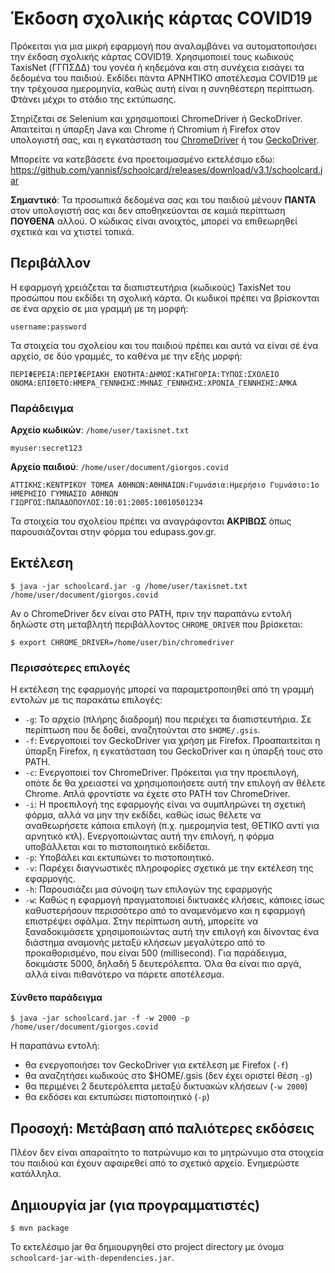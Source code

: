 # Έκδοση σχολικής κάρτας COVID19

Πρόκειται για μια μικρή εφαρμογή που αναλαμβάνει να αυτοματοποιήσει την έκδοση σχολικής κάρτας COVID19.
Χρησιμοποιεί τους κωδικούς TaxisNet (ΓΓΠΣΔΔ) του γονέα ή κηδεμόνα και στη συνέχεια εισάγει τα δεδομένα του παιδιού.
Εκδίδει πάντα ΑΡΝΗΤΙΚΟ αποτέλεσμα COVID19 με την τρέχουσα ημερομηνία, καθώς αυτή είναι η συνηθέστερη περίπτωση.
Φτάνει μέχρι το στάδιο της εκτύπωσης.

Στηρίζεται σε Selenium και χρησιμοποιεί ChromeDriver ή GeckoDriver. 
Απαιτείται η ύπαρξη Java και Chrome ή Chromium ή Firefox στον υπολογιστή σας, 
και η εγκατάσταση του [ChromeDriver](https://chromedriver.chromium.org/downloads)
ή του [GeckoDriver](https://github.com/mozilla/geckodriver/releases).

Μπορείτε να κατεβάσετε ένα προετοιμασμένο εκτελέσιμο εδω: https://github.com/yannisf/schoolcard/releases/download/v3.1/schoolcard.jar

**Σημαντικό**: Τα προσωπικά δεδομένα σας και του παιδιού μένουν **ΠΑΝΤΑ** στον υπολογιστή σας και δεν αποθηκεύονται 
σε καμιά περίπτωση **ΠΟΥΘΕΝΑ** αλλού. Ο κώδικας είναι ανοιχτός, μπορεί να επιθεωρηθεί σχετικά και να χτιστεί τοπικά.

## Περιβάλλον

Η εφαρμογή χρειάζεται τα διαπιστευτήρια (κωδικούς) TaxisNet του προσώπου που εκδίδει τη σχολική κάρτα.
Οι κωδικοί πρέπει να βρίσκονται σε ένα αρχείο σε μια γραμμή με τη μορφή:
```
username:password
```

Τα στοιχεία του σχολείου και του παιδιού πρέπει και αυτά να είναι σέ ένα αρχείο, σε δύο γραμμές, το καθένα με την εξής μορφή:

```
ΠΕΡΙΦΕΡΕΙΑ:ΠΕΡΙΦΕΡΙΑΚΗ ΕΝΟΤΗΤΑ:ΔΗΜΟΣ:ΚΑΤΗΓΟΡΙΑ:ΤΥΠΟΣ:ΣΧΟΛΕΙΟ
ΟΝΟΜΑ:ΕΠΙΘΕΤΟ:ΗΜΕΡΑ_ΓΕΝΝΗΣΗΣ:ΜΗΝΑΣ_ΓΕΝΝΗΣΗΣ:ΧΡΟΝΙΑ_ΓΕΝΝΗΣΗΣ:ΑΜΚΑ
```

### Παράδειγμα

**Αρχείο κωδικών**: `/home/user/taxisnet.txt`
```
myuser:secret123
```

**Αρχείο παιδιού**: `/home/user/document/giorgos.covid`

```
ΑΤΤΙΚΗΣ:ΚΕΝΤΡΙΚΟΥ ΤΟΜΕΑ ΑΘΗΝΩΝ:ΑΘΗΝΑΙΩΝ:Γυμνάσια:Ημερήσιο Γυμνάσιο:1ο ΗΜΕΡΗΣΙΟ ΓΥΜΝΑΣΙΟ ΑΘΗΝΩΝ
ΓΙΩΡΓΟΣ:ΠΑΠΑΔΟΠΟΥΛΟΣ:10:01:2005:10010501234
```

Τα στοιχεία του σχολείου πρέπει να αναγράφονται **ΑΚΡΙΒΩΣ** όπως παρουσιάζονται στην φόρμα του edupass.gov.gr. 

## Εκτέλεση

    $ java -jar schoolcard.jar -g /home/user/taxisnet.txt /home/user/document/giorgos.covid

Αν ο ChromeDriver δεν είναι στο PATH, πριν την παραπάνω εντολή δηλώστε στη μεταβλητή περιβάλλοντος `CHROME_DRIVER` που βρίσκεται:

    $ export CHROME_DRIVER=/home/user/bin/chromedriver

### Περισσότερες επιλογές

Η εκτέλεση της εφαρμογής μπορεί να παραμετροποιηθεί από τη γραμμή εντολών με τις παρακάτω επιλογές:

* `-g`: Το αρχείο (πλήρης διαδρομή) που περιέχει τα διαπιστευτήρια. Σε περίπτωση που δε δοθεί, αναζητούνται στο `$ΗΟΜΕ/.gsis`. 
* `-f`: Ενεργοποιεί τον GeckoDriver για χρήση με Firefox. Προαπαιτείται η ύπαρξη Firefox, η εγκατάσταση του GeckoDriver και η ύπαρξή τους στο PATH.
* `-c`: Ενεργοποιεί τον ChromeDriver. Πρόκειται για την προεπιλογή, οπότε δε θα χρειαστεί να χρησιμοποιήσετε αυτή την επιλογή αν θέλετε Chrome. Απλά φροντίστε να έχετε στο PATH τον ChromeDriver.
* `-i`: Η προεπιλογή της εφαρμογής είναι να συμπληρώνει τη σχετική φόρμα, αλλά να μην την εκδίδει,
καθώς ίσως θέλετε να αναθεωρήσετε κάποια επιλογή (π.χ. ημερομηνία test, ΘΕΤΙΚΟ αντί για αρνητικό κτλ). 
Ενεργοποιώντας αυτή την επιλογή, η φόρμα υποβάλλεται και το πιστοποιητικό εκδίδεται.
* `-p`: Υποβάλει και εκτυπώνει το πιστοποιητικό. 
* `-v`: Παρέχει διαγνωστικές πληροφορίες σχετικά με την εκτέλεση της εφαρμογής.
* `-h`: Παρουσιάζει μια σύνοψη των επιλογών της εφαρμογής
* `-w`: Καθώς η εφαρμογή πραγματοποιεί δικτυακές κλήσεις, 
κάποιες ίσως καθυστερήσουν περισσότερο από το αναμενόμενο και η εφαρμογή επιστρέψει σφάλμα.
Στην περίπτωση αυτή, μπορείτε να ξαναδοκιμάσετε χρησιμοποιώντας αυτή την επιλογή και δίνοντας 
ένα διάστημα αναμονής μεταξύ κλήσεων μεγαλύτερο από το προκαθορισμένο, που είναι 500 (millisecond).
Για παράδειγμα, δοκιμάστε 5000, δηλαδή 5 δευτερόλεπτα. Όλα θα είναι πιο αργά, 
αλλά είναι πιθανότερο να πάρετε αποτέλεσμα.

#### Σύνθετο παράδειγμα

    $ java -jar schoolcard.jar -f -w 2000 -p /home/user/document/giorgos.covid

Η παραπάνω εντολή:
* θα ενεργοποιήσει τον GeckoDriver για εκτέλεση με Firefox (`-f`)
* θα αναζητήσει κωδικούς στο $HOME/.gsis (δεν έχει οριστεί θέση `-g`)
* θα περιμένει 2 δευτερόλεπτα μεταξύ δικτυακών κλήσεων (`-w 2000`)
* θα εκδόσει και εκτυπώσει πιστοποιητικό (`-p`)

## Προσοχή: Μετάβαση από παλιότερες εκδόσεις
Πλέον δεν είναι απαραίτητο το πατρώνυμο και το μητρώνυμο στα στοιχεία του παιδιού και έχουν αφαιρεθεί από το σχετικό αρχείο. Ενημερώστε κατάλληλα. 

## Δημιουργία jar (για προγραμματιστές)

    $ mvn package

Το εκτελέσιμο jar θα δημιουργηθεί στο project directory με όνομα `schoolcard-jar-with-dependencies.jar`. 
